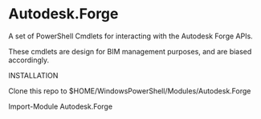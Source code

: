 # Autodesk.Forge

A set of PowerShell Cmdlets for interacting with the Autodesk Forge APIs.

These cmdlets are design for BIM management purposes, and are biased accordingly.

INSTALLATION

Clone this repo to $HOME/WindowsPowerShell/Modules/Autodesk.Forge

Import-Module Autodesk.Forge
